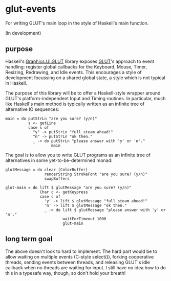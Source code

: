 glut-events
===========

For writing GLUT's main loop in the style of Haskell's main function.

(in development)


purpose
-------

Haskell's [Graphics.UI.GLUT](http://cvs.haskell.org/Hugs/pages/libraries/GLUT/Graphics-UI-GLUT.html) library exposes [GLUT](http://www.opengl.org/resources/libraries/glut/)'s approach to event handling: register global callbacks for the Keyboard, Mouse, Timer, Resizing, Redrawing, and Idle events. This encourages a style of development focussing on a shared global state, a style which is not typical in Haskell.

The purpose of this library will be to offer a Haskell-style wrapper around GLUT's platform-independent Input and Timing routines. In particular, much like Haskell's main method is typically written as an infinite tree of alternative IO sequences:

    main = do putStrLn "are you sure? (y/n)"
              s <- getLine
              case s of
                "y" -> putStrLn "full steam ahead!"
                "n" -> putStrLn "ok then."
                _ -> do putStrLn "please answer with 'y' or 'n'."
                        main

The goal is to allow you to write GLUT programs as an infinite tree of alternatives in some yet-to-be-determined monad:

    glutMessage = do clear [ColorBuffer]
                     renderString StrokeFont "are you sure? (y/n)"
                     swapBuffers
    
    glut-main = do lift $ glutMessage "are you sure? (y/n)"
                   Char c <- getKeypress
                   case c of
                     'y' -> lift $ glutMessage "full steam ahead!"
                     'n' -> lift $ glutMessage "ok then."
                     _ -> do lift $ glutMessage "please answer with 'y' or 'n'."
                             waitForTimeout 1000
                             glut-main


long term goal
--------------

The above doesn't look to hard to implement. The hard part would be to allow waiting on multiple events (C-style select()), forking cooperative threads, sending events between threads, and releasing GLUT's idle callback when no threads are waiting for input. I still have no idea how to do this in a typesafe way, though, so don't hold your breath!
